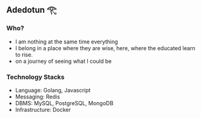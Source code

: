 ## Adedotun 𓂀



### Who?
* I am nothing at the same time everything
* I belong in a place where they are wise, here, where the educated learn to rise. 
* on a journey of seeing what I could be
### Technology Stacks
* Language: Golang, Javascript
* Messaging: Redis
* DBMS: MySQL, PostgreSQL, MongoDB
* Infrastructure: Docker

